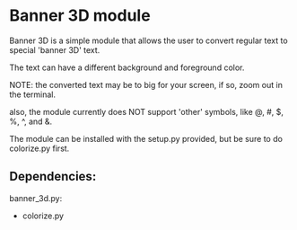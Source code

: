 # Banner 3D module

Banner 3D is a simple module that allows the user to convert regular text to special 'banner 3D' text.

The text can have a different background and foreground color.

NOTE: the converted text may be to big for your screen, if so, zoom out in the terminal. 

also, the module currently does NOT support 'other' symbols, like @, #, $, %, ^, and &. 

The module can be installed with the setup.py provided, but be sure to do colorize.py first.

## Dependencies:

banner_3d.py:

- colorize.py
